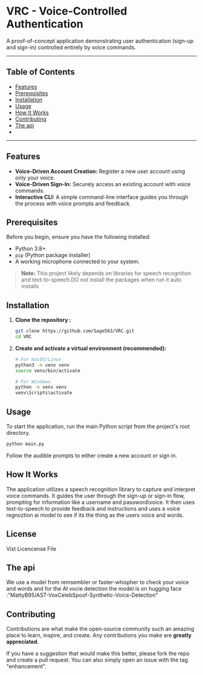 # VRC - Voice-Controlled Authentication

A proof-of-concept application demonstrating user authentication (sign-up and sign-in) controlled entirely by voice commands.

---

## Table of Contents

- [Features](#features)
- [Prerequisites](#prerequisites)
- [Installation](#installation)
- [Usage](#usage)
- [How It Works](#how-it-works)
- [Contributing](#contributing)
- [The api](#the-api)
- 

---

## Features

*   **Voice-Driven Account Creation:** Register a new user account using only your voice.
*   **Voice-Driven Sign-In:** Securely access an existing account with voice commands.
*   **Interactive CLI:** A simple command-line interface guides you through the process with voice prompts and feedback.

## Prerequisites

Before you begin, ensure you have the following installed:

*   Python 3.8+
*   `pip` (Python package installer)
*   A working microphone connected to your system.

> **Note:** This project likely depends on libraries for speech recognition and text-to-speech.DO not install the packages when run it auto installs
## Installation

1.  **Clone the repository :**
    ```bash
    git clone https://github.com/Sage563/VRC.git
    cd VRC
    ```

2.  **Create and activate a virtual environment (recommended):**
    ```bash
    # For macOS/Linux
    python3 -m venv venv
    source venv/bin/activate

    # For Windows
    python -m venv venv
    venv\Scripts\activate
    ```


## Usage

To start the application, run the main Python script from the project's root directory.

```bash
python main.py
```

Follow the audible prompts to either create a new account or sign in.

## How It Works

The application utilizes a speech recognition library to capture and interpret voice commands. It guides the user through the sign-up or sign-in flow, prompting for information like a username and password\voice. It then uses text-to-speech to provide feedback and instructions and uses a voice regnoztion ai model to
see if its the thing as the users voice and words.


## License 
Vist Licencense File


## The api
We use a model from remsembler or faster-whispher to check your voice and words
and for the AI vocie detection the model is on hugging face :"MattyB95/AST-VoxCelebSpoof-Synthetic-Voice-Detection"


## Contributing

Contributions are what make the open-source community such an amazing place to learn, inspire, and create. Any contributions you make are **greatly appreciated**.

If you have a suggestion that would make this better, please fork the repo and create a pull request. You can also simply open an issue with the tag "enhancement".
